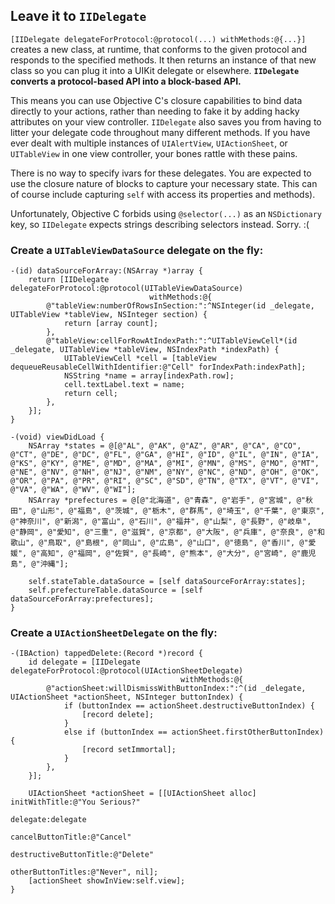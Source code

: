 ## Leave it to `IIDelegate`

`[IIDelegate delegateForProtocol:@protocol(...) withMethods:@{...}]` creates a new class, at runtime, that conforms to the given protocol and responds to the specified methods. It then returns an instance of that new class so you can plug it into a UIKit delegate or elsewhere. **`IIDelegate` converts a protocol-based API into a block-based API.**

This means you can use Objective C's closure capabilities to bind data directly to your actions, rather than needing to fake it by adding hacky attributes on your view controller. `IIDelegate` also saves you from having to litter your delegate code throughout many different methods. If you have ever dealt with multiple instances of `UIAlertView`, `UIActionSheet`, or `UITableView` in one view controller, your bones rattle with these pains.

There is no way to specify ivars for these delegates. You are expected to use the closure nature of blocks to capture your necessary state. This can of course include capturing `self` with access its properties and methods).

Unfortunately, Objective C forbids using `@selector(...)` as an `NSDictionary` key, so `IIDelegate` expects strings describing selectors instead. Sorry. :(

### Create a `UITableViewDataSource` delegate on the fly:

    -(id) dataSourceForArray:(NSArray *)array {
        return [IIDelegate delegateForProtocol:@protocol(UITableViewDataSource)
                                   withMethods:@{
            @"tableView:numberOfRowsInSection:":^NSInteger(id _delegate, UITableView *tableView, NSInteger section) {
                return [array count];
            },
            @"tableView:cellForRowAtIndexPath:":^UITableViewCell*(id _delegate, UITableView *tableView, NSIndexPath *indexPath) {
                UITableViewCell *cell = [tableView dequeueReusableCellWithIdentifier:@"Cell" forIndexPath:indexPath];
                NSString *name = array[indexPath.row];
                cell.textLabel.text = name;
                return cell;
            },
        }];
    }
    
    -(void) viewDidLoad {
        NSArray *states = @[@"AL", @"AK", @"AZ", @"AR", @"CA", @"CO", @"CT", @"DE", @"DC", @"FL", @"GA", @"HI", @"ID", @"IL", @"IN", @"IA", @"KS", @"KY", @"ME", @"MD", @"MA", @"MI", @"MN", @"MS", @"MO", @"MT", @"NE", @"NV", @"NH", @"NJ", @"NM", @"NY", @"NC", @"ND", @"OH", @"OK", @"OR", @"PA", @"PR", @"RI", @"SC", @"SD", @"TN", @"TX", @"VT", @"VI", @"VA", @"WA", @"WV", @"WI"];
        NSArray *prefectures = @[@"北海道", @"青森", @"岩手", @"宮城", @"秋田", @"山形", @"福島", @"茨城", @"栃木", @"群馬", @"埼玉", @"千葉", @"東京", @"神奈川", @"新潟", @"富山", @"石川", @"福井", @"山梨", @"長野", @"岐阜", @"静岡", @"愛知", @"三重", @"滋賀", @"京都", @"大阪", @"兵庫", @"奈良", @"和歌山", @"鳥取", @"島根", @"岡山", @"広島", @"山口", @"徳島", @"香川", @"愛媛", @"高知", @"福岡", @"佐賀", @"長崎", @"熊本", @"大分", @"宮崎", @"鹿児島", @"沖縄"];
    
        self.stateTable.dataSource = [self dataSourceForArray:states];
        self.prefectureTable.dataSource = [self dataSourceForArray:prefectures];
    }

### Create a `UIActionSheetDelegate` on the fly:

    -(IBAction) tappedDelete:(Record *)record {
        id delegate = [IIDelegate delegateForProtocol:@protocol(UIActionSheetDelegate)
                                          withMethods:@{
            @"actionSheet:willDismissWithButtonIndex:":^(id _delegate, UIActionSheet *actionSheet, NSInteger buttonIndex) {
                if (buttonIndex == actionSheet.destructiveButtonIndex) {
                    [record delete];
                }
                else if (buttonIndex == actionSheet.firstOtherButtonIndex) {
                    [record setImmortal];
                }
            },
        }];

        UIActionSheet *actionSheet = [[UIActionSheet alloc] initWithTitle:@"You Serious?"
                                                                 delegate:delegate
                                                        cancelButtonTitle:@"Cancel"
                                                   destructiveButtonTitle:@"Delete"
                                                        otherButtonTitles:@"Never", nil];
        [actionSheet showInView:self.view];
    }
